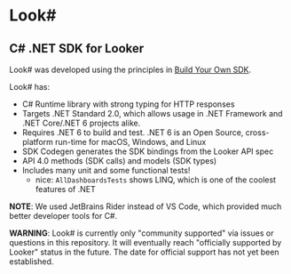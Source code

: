 # Look\#

## C# .NET SDK for Looker

Look# was developed using the principles in [Build Your Own SDK](/docs/byosdk.md).

Look# has:

- C# Runtime library with strong typing for HTTP responses
- Targets .NET Standard 2.0, which allows usage in .NET Framework and .NET Core/.NET 6 projects alike.
- Requires .NET 6 to build and test. .NET 6 is an Open Source, cross-platform run-time for macOS, Windows, and Linux
- SDK Codegen generates the SDK bindings from the Looker API spec
- API 4.0 methods (SDK calls) and models (SDK types)
- Includes many unit and some functional tests!
  - nice: `AllDashboardsTests` shows LINQ, which is one of the coolest features of .NET

**NOTE**: We used JetBrains Rider instead of VS Code, which provided much better developer tools for C#.

**WARNING**: Look# is currently only "community supported" via issues or questions in this repository. It will eventually reach "officially supported by Looker" status in the future. The date for official support has not yet been established.
